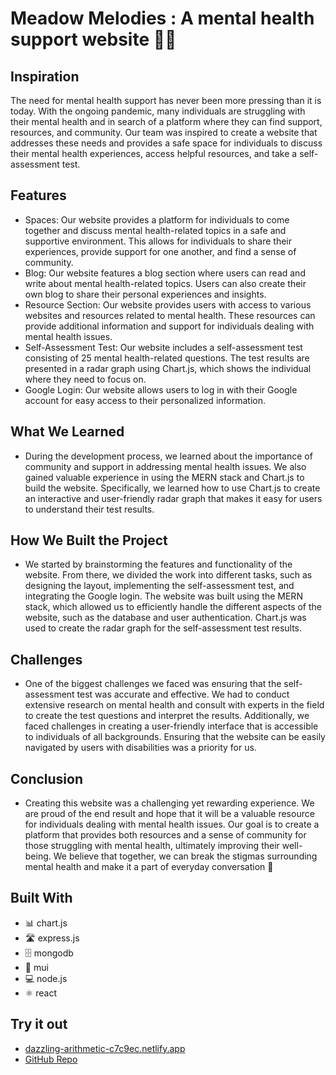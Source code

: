 # Meadow Melodies : A mental health support website 🌺🧠

## Inspiration
The need for mental health support has never been more pressing than it is today. With the ongoing pandemic, many individuals are struggling with their mental health and in search of a platform where they can find support, resources, and community. Our team was inspired to create a website that addresses these needs and provides a safe space for individuals to discuss their mental health experiences, access helpful resources, and take a self-assessment test.

## Features
- Spaces: Our website provides a platform for individuals to come together and discuss mental health-related topics in a safe and supportive environment. This allows for individuals to share their experiences, provide support for one another, and find a sense of community.
- Blog: Our website features a blog section where users can read and write about mental health-related topics. Users can also create their own blog to share their personal experiences and insights. 
- Resource Section: Our website provides users with access to various websites and resources related to mental health. These resources can provide additional information and support for individuals dealing with mental health issues.
- Self-Assessment Test: Our website includes a self-assessment test consisting of 25 mental health-related questions. The test results are presented in a radar graph using Chart.js, which shows the individual where they need to focus on.
- Google Login: Our website allows users to log in with their Google account for easy access to their personalized information.

## What We Learned
- During the development process, we learned about the importance of community and support in addressing mental health issues. We also gained valuable experience in using the MERN stack and Chart.js to build the website. Specifically, we learned how to use Chart.js to create an interactive and user-friendly radar graph that makes it easy for users to understand their test results.

## How We Built the Project
- We started by brainstorming the features and functionality of the website. From there, we divided the work into different tasks, such as designing the layout, implementing the self-assessment test, and integrating the Google login. The website was built using the MERN stack, which allowed us to efficiently handle the different aspects of the website, such as the database and user authentication. Chart.js was used to create the radar graph for the self-assessment test results.

## Challenges
- One of the biggest challenges we faced was ensuring that the self-assessment test was accurate and effective. We had to conduct extensive research on mental health and consult with experts in the field to create the test questions and interpret the results. Additionally, we faced challenges in creating a user-friendly interface that is accessible to individuals of all backgrounds. Ensuring that the website can be easily navigated by users with disabilities was a priority for us.

## Conclusion
- Creating this website was a challenging yet rewarding experience. We are proud of the end result and hope that it will be a valuable resource for individuals dealing with mental health issues. Our goal is to create a platform that provides both resources and a sense of community for those struggling with mental health, ultimately improving their well-being. We believe that together, we can break the stigmas surrounding mental health and make it a part of everyday conversation 💬

## Built With
- 📊 chart.js
- 🛣️ express.js
- 🗄️ mongodb
- 🎨 mui
- 💻 node.js
- ⚛️ react

## Try it out
 - [dazzling-arithmetic-c7c9ec.netlify.app](https://dazzling-arithmetic-c7c9ec.netlify.app/)
 - [GitHub Repo](https://github.com/Evozone/ok_to_be_not_ok)

